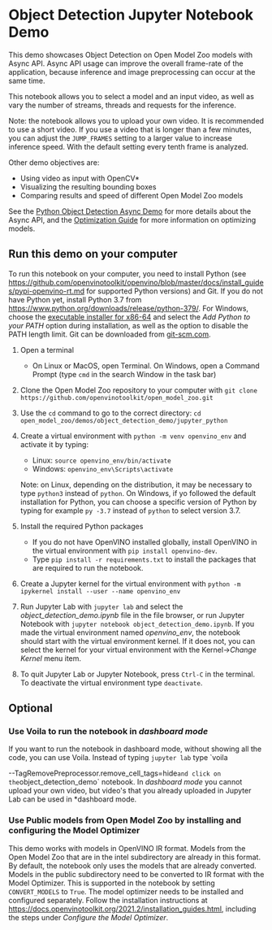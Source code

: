 # Object Detection Jupyter Notebook Demo

This demo showcases Object Detection on Open Model Zoo models with Async API.
Async API usage can improve the overall frame-rate of the application, because
inference and image preprocessing can occur at the same time.

This notebook allows you to select a model and an input video, as well as vary
the number of streams, threads and requests for the inference.

Note: the notebook allows you to upload your own video. It is recommended to
use a short video. If you use a video that is longer than a few minutes, you
can adjust the `JUMP_FRAMES` setting to a larger value to increase inference
speed. With the default setting every tenth frame is analyzed.

Other demo objectives are:

* Using video as input with OpenCV\*
* Visualizing the resulting bounding boxes
* Comparing results and speed of different Open Model Zoo models

See the [Python Object Detection Async Demo](../python/) for more details about
the Async API, and the [Optimization
Guide](https://docs.openvinotoolkit.org/latest/_docs_optimization_guide_dldt_optimization_guide.html)
for more information on optimizing models.

## Run this demo on your computer

To run this notebook on your computer, you need to install Python (see https://github.com/openvinotoolkit/openvino/blob/master/docs/install_guides/pypi-openvino-rt.md for supported Python versions) and Git. If you do not have Python yet,
install Python 3.7 from https://www.python.org/downloads/release/python-379/. For Windows, choose the [executable installer
for x86-64](https://www.python.org/ftp/python/3.7.9/python-3.7.9-amd64.exe) and select the *Add Python to your PATH*
option during installation, as well as the option to disable the PATH length limit. Git can be downloaded from [git-scm.com](https://git-scm.com/).


1. Open a terminal
   - On Linux or MacOS, open Terminal. On Windows, open a Command Prompt (type `cmd` in the search Window in the task bar)

2. Clone the Open Model Zoo repository to your computer with `git clone https://github.com/openvinotoolkit/open_model_zoo.git`

3. Use the `cd` command to go to the correct directory: `cd open_model_zoo/demos/object_detection_demo/jupyter_python`

4. Create a virtual environment with `python -m venv openvino_env` and activate it by typing:
   - Linux: `source openvino_env/bin/activate`
   - Windows: `openvino_env\Scripts\activate`

   Note: on Linux, depending on the distribution, it may be necessary to type `python3` instead of `python`. On Windows, if yo
   followed the default installation for Python, you can choose a specific version of Python by typing for example `py -3.7` instead of `python` to select version 3.7.

5. Install the required Python packages
   - If you do not have OpenVINO installed globally, install OpenVINO in the virtual environment with `pip install openvino-dev`.
   - Type `pip install -r requirements.txt` to install the packages that are required to run the notebook.

6. Create a Jupyter kernel for the virtual environment with `python -m ipykernel install --user --name openvino_env`

7. Run Jupyter Lab with `jupyter lab` and select the *object_detection_demo.ipynb* file in the file browser, or run Jupyter Notebook with `jupyter notebook object_detection_demo.ipynb`. If you made the virtual environment named *openvino_env*, the notebook should start with the virtual environment kernel. If it does not, you can select the kernel for your virtual environment with the Kernel->*Change Kernel* menu item.

8. To quit Jupyter Lab or Jupyter Notebook, press `Ctrl-C` in the terminal. To deactivate the virtual environment type `deactivate`.

## Optional

### Use Voila to run the notebook in *dashboard mode*

If you want to run the notebook in dashboard mode, without showing all the
code, you can use Voila. Instead of typing `jupyter lab` type `voila

--TagRemovePreprocessor.remove_cell_tags=hide` and click on the `object_detection_demo` notebook.
In *dashboard mode* you cannot upload your own video, but video's that you already uploaded in Jupyter Lab
can be used in *dashboard mode.

### Use Public models from Open Model Zoo by installing and configuring the Model Optimizer

This demo works with models in OpenVINO IR format. Models from the Open Model
Zoo that are in the intel subdirectory are already in this format. By default,
the notebook only uses the models that are already converted. Models in the
public subdirectory need to be converted to IR format with the Model Optimizer.
This is supported in the notebook by setting `CONVERT_MODELS` to `True`. The
model optimizer needs to be installed and configured separately. Follow the
installation instructions at
https://docs.openvinotoolkit.org/2021.2/installation_guides.html, including the
steps under *Configure the Model Optimizer*.
